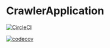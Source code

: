 # CrawlerApplication

[![CircleCI](https://circleci.com/gh/SapnaDerajeRadhakrishna/CrawlerApplication.svg?style=svg)](https://circleci.com/gh/SapnaDerajeRadhakrishna/CrawlerApplication)

[![codecov](https://codecov.io/gh/SapnaDerajeRadhakrishna/CrawlerApplication/branch/master/graph/badge.svg)](https://codecov.io/gh/SapnaDerajeRadhakrishna/CrawlerApplication)
